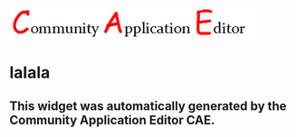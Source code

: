 ![CAE](https://github.com/testcae/frontendComponent-lalala/blob/gh-pages/img/logo.png)  

lalala
===================


This widget was automatically generated by the Community Application Editor CAE.  
---------------
